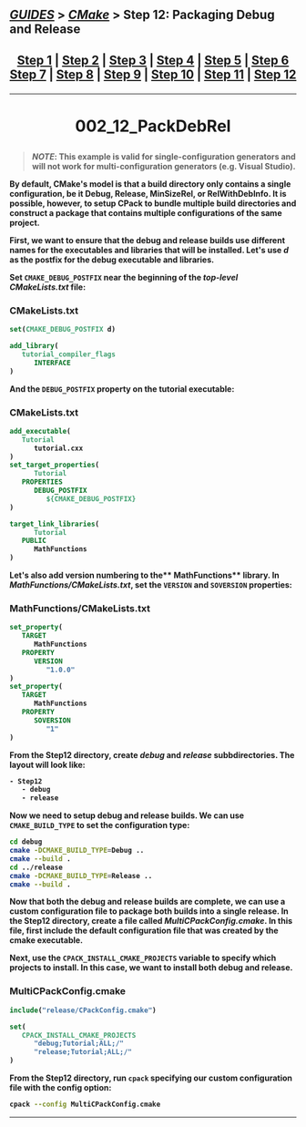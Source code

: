 ## [_GUIDES_][guides] > [_CMake_][CMake] > **Step 12: Packaging Debug and Release**

## <p align=center>[Step 1][stp1] | [Step 2][stp2] | [Step 3][stp3] | [Step 4][stp4] | [Step 5][stp5] | [Step 6][stp6] <br/> [Step 7][stp7] | [Step 8][stp8] | [Step 9][stp9] | [Step 10][stp10] | [Step 11][stp11] | [Step 12][stp12]  </p>

<!--
* [_GUIDES_][guides]
* [_CMAKE_][CMake]
* [Step 1][stp1]
* [Step 2][stp2]
* [Step 3][stp3]
* [Step 4][stp4]
* [Step 5][stp5]
* [Step 6][stp6]
* [Step 7][stp7]
* [Step 8][stp8]
* [Step 9][stp9]
* [Step 10][stp10]
* [Step 11][stp11]
* [Step 12][stp12]

_GUIDES_/res/009_CMake_/res/001_Tutorial_/read
_GUIDES_/../../../../..
-->

[guides]: ../../../../../README.md
[CMake]:  ../../../CMake_Tutorial.md
[stp1]:   Step_1_BasicStartingPoint.md
[stp2]:   Step_2_AddingLibrary.md
[stp3]:   Step_3_AddingUsageRequirementsforLibrary.md
[stp4]:   Step_4_InstallingAndTesting.md
[stp5]:   Step_5_AddingSystemIntrospection.md
[stp6]:   Step_6_AddingCustomCommandAndGeneratedFile.md
[stp7]:   Step_7_PackagingAndInstaller.md
[stp8]:   Step_8_AddingSupportForTestingDashboard.md
[stp9]:   Step_9_SelectingStaticOrSharedLibraries.md
[stp10]:  Step_10_AddingGeneratorExpressions.md
[stp11]:  Step_11_AddingExportConfiguration.md
[stp12]:  Step_12_PackagingDebugAndRelease.md

---

<!-- ---------------------------------- * Navigation * ---------------------------------- -->

# <p align = center><b>002_12_PackDebRel<b></p>

> ***NOTE***: This example is valid for single-configuration generators and will not work for multi-configuration generators (e.g. Visual Studio).

By default, CMake's model is that a build directory only contains a single configuration, be it Debug, Release, MinSizeRel, or RelWithDebInfo. It is possible, however, to setup CPack to bundle multiple build directories and construct a package that contains multiple configurations of the same project.

First, we want to ensure that the debug and release builds use different names for the executables and libraries that will be installed. Let's use ***d*** as the postfix for the debug executable and libraries.

Set `CMAKE_DEBUG_POSTFIX` near the beginning of the *top-level* ***CMakeLists.txt*** file:

### CMakeLists.txt
```cmake
set(CMAKE_DEBUG_POSTFIX d)

add_library(
   tutorial_compiler_flags
      INTERFACE
)
```

And the `DEBUG_POSTFIX` property on the tutorial executable:

### CMakeLists.txt
```cmake
add_executable(
   Tutorial
      tutorial.cxx
)
set_target_properties(
      Tutorial
   PROPERTIES
      DEBUG_POSTFIX
         ${CMAKE_DEBUG_POSTFIX}
)

target_link_libraries(
      Tutorial
   PUBLIC
      MathFunctions
)
```

Let's also add version numbering to the** MathFunctions** library. In ***MathFunctions/CMakeLists.txt***, set the `VERSION` and `SOVERSION` properties:

### MathFunctions/CMakeLists.txt
```cmake
set_property(
   TARGET
      MathFunctions
   PROPERTY
      VERSION
         "1.0.0"
)
set_property(
   TARGET
      MathFunctions
   PROPERTY
      SOVERSION
         "1"
)
```

From the **Step12** directory, create ***debug*** and ***release*** subbdirectories. The layout will look like:

```bash
- Step12
   - debug
   - release
```

Now we need to setup debug and release builds. We can use `CMAKE_BUILD_TYPE` to set the configuration type:

```bash
cd debug
cmake -DCMAKE_BUILD_TYPE=Debug ..
cmake --build .
cd ../release
cmake -DCMAKE_BUILD_TYPE=Release ..
cmake --build .
```

Now that both the debug and release builds are complete, we can use a custom configuration file to package both builds into a single release. In the **Step12** directory, create a file called ***MultiCPackConfig.cmake***. In this file, first include the default configuration file that was created by the **cmake** executable.

Next, use the `CPACK_INSTALL_CMAKE_PROJECTS` variable to specify which projects to install. In this case, we want to install both debug and release.

### MultiCPackConfig.cmake
```cmake
include("release/CPackConfig.cmake")

set(
   CPACK_INSTALL_CMAKE_PROJECTS
      "debug;Tutorial;ALL;/"
      "release;Tutorial;ALL;/"
)
```

From the **Step12** directory, run `cpack` specifying our custom configuration file with the **config** option:

```bash
cpack --config MultiCPackConfig.cmake
```

---